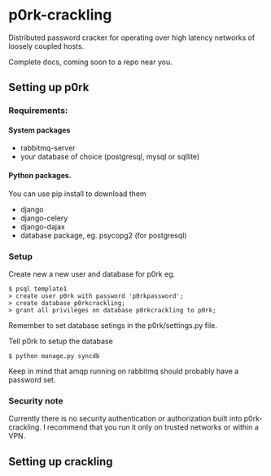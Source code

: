p0rk-crackling
==============

Distributed password cracker for operating over high latency networks of loosely coupled hosts.

Complete docs, coming soon to a repo near you.

Setting up p0rk
---------------
### Requirements:
#### System packages
- rabbitmq-server
- your database of choice (postgresql, mysql or sqllite)

#### Python packages.
You can use pip install to download them
- django
- django-celery
- django-dajax
- database package, eg. psycopg2 (for postgresql)

### Setup
Create new a new user and database for p0rk eg.
```
$ psql template1
> create user p0rk with password 'p0rkpassword';
> create database p0rkcrackling;
> grant all privileges on database p0rkcrackling to p0rk;
```
Remember to set database setings in the p0rk/settings.py file.

Tell p0rk to setup the database

`$ python manage.py syncdb`

Keep in mind that amqp running on rabbitmq should probably have a password set.


### Security note
Currently there is no security authentication or authorization built into p0rk-crackling.
I recommend that you run it only on trusted networks or within a VPN.



Setting up crackling
--------------------

